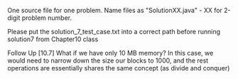 One source file for one problem.
Name files as "SolutionXX.java" - XX for 2-digit problem number.


Please put the solution_7_test_case.txt into a correct path before running solution7 from Chapter10 class

Follow Up [10.7]
What if we have only 10 MB memory?
  In this case, we would need to narrow down the size our blocks to 1000, and the rest operations are essentially shares the same concept (as divide and conquer)  
